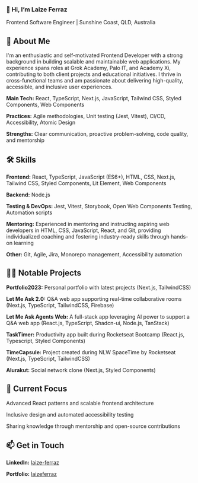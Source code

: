 ### 👋 Hi, I’m Laize Ferraz
Frontend Software Engineer | Sunshine Coast, QLD, Australia


## 🚀 About Me
I'm an enthusiastic and self-motivated Frontend Developer with a strong background in building scalable and maintainable web applications. My experience spans roles at Grok Academy, Palo IT, and Academy Xi, contributing to both client projects and educational initiatives. I thrive in cross-functional teams and am passionate about delivering high-quality, accessible, and inclusive user experiences.

**Main Tech:** React, TypeScript, Next.js, JavaScript, Tailwind CSS, Styled Components, Web Components

**Practices:** Agile methodologies, Unit testing (Jest, Vitest), CI/CD, Accessibility, Atomic Design

**Strengths:** Clear communication, proactive problem-solving, code quality, and mentorship

## 🛠️ Skills
**Frontend:** React, TypeScript, JavaScript (ES6+), HTML, CSS, Next.js, Tailwind CSS, Styled Components, Lit Element, Web Components

**Backend:** Node.js

**Testing & DevOps:** Jest, Vitest, Storybook, Open Web Components Testing, Automation scripts

**Mentoring:** Experienced in mentoring and instructing aspiring web developers in HTML, CSS, JavaScript, React, and Git, providing individualized coaching and fostering industry-ready skills through hands-on learning

**Other:** Git, Agile, Jira, Monorepo management, Accessibility automation

## 👩‍💻 Notable Projects
**Portfolio2023:** Personal portfolio with latest projects (Next.js, TailwindCSS)

**Let Me Ask 2.0:** Q&A web app supporting real-time collaborative rooms (Next.js, TypeScript, TailwindCSS, Firebase)

**Let Me Ask Agents Web:** A full-stack app leveraging AI power to support a Q&A web app (React.js, TypeScript, Shadcn-ui, Node.js, TanStack)

**TaskTimer:** Productivity app built during Rocketseat Bootcamp (React.js, Typescript, Styled Components)

**TimeCapsule:** Project created during NLW SpaceTime by Rocketseat (Next.js, TypeScript, TailwindCSS)

**Alurakut:** Social network clone (Next.js, Styled Components)


## 🌱 Current Focus
Advanced React patterns and scalable frontend architecture

Inclusive design and automated accessibility testing

Sharing knowledge through mentorship and open-source contributions

## 📫 Get in Touch

**LinkedIn:** [laize-ferraz](https://www.linkedin.com/in/laize-ferraz/)

**Portfolio:** [laizeferraz](https://www.laizeferraz.com/)
<!--
**laizeferraz/laizeferraz** is a ✨ _special_ ✨ repository because its `README.md` (this file) appears on your GitHub profile.

Here are some ideas to get you started:

- 🔭 I’m currently working on ...
- 🌱 I’m currently learning ...
- 👯 I’m looking to collaborate on ...
- 🤔 I’m looking for help with ...
- 💬 Ask me about ...
- 📫 How to reach me: ...
- 😄 Pronouns: ...
- ⚡ Fun fact: ...
-->
